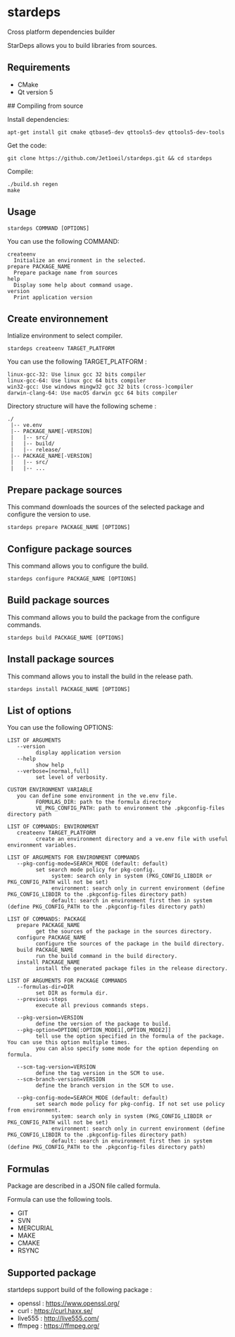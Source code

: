 # stardeps
Cross platform dependencies builder

StarDeps allows you to build libraries from sources.

## Requirements

  * CMake
  * Qt version 5

## Compiling from source

Install dependencies:

```
apt-get install git cmake qtbase5-dev qttools5-dev qttools5-dev-tools
```

Get the code:

```
git clone https://github.com/Jet1oeil/stardeps.git && cd stardeps
```

Compile:

```
./build.sh regen
make
```

## Usage

```
stardeps COMMAND [OPTIONS]
```
You can use the following COMMAND:

```
createenv
  Initialize an environment in the selected.
prepare PACKAGE_NAME
  Prepare package name from sources
help
  Display some help about command usage.
version
  Print application version
```

## Create environnement

Intialize environment to select compiler.

```
stardeps createenv TARGET_PLATFORM
```

You can use the following TARGET_PLATFORM :

```
linux-gcc-32: Use linux gcc 32 bits compiler
linux-gcc-64: Use linux gcc 64 bits compiler
win32-gcc: Use windows mingw32 gcc 32 bits (cross-)compiler
darwin-clang-64: Use macOS darwin gcc 64 bits compiler
```

Directory structure will have the following scheme :

```
./
 |-- ve.env  
 |-- PACKAGE_NAME[-VERSION]
 |   |-- src/
 |   |-- build/
 |   |-- release/
 |-- PACKAGE_NAME[-VERSION]
 |   |-- src/
 |   |-- ...
```

## Prepare package sources

This command downloads the sources of the selected package and configure the version to use.

```
stardeps prepare PACKAGE_NAME [OPTIONS]
```

## Configure package sources

This command allows you to configure the build.

```
stardeps configure PACKAGE_NAME [OPTIONS]
```

## Build package sources

This command allows you to build the package from the configure commands.

```
stardeps build PACKAGE_NAME [OPTIONS]
```

## Install package sources

This command allows you to install the build in the release path.

```
stardeps install PACKAGE_NAME [OPTIONS]

```

## List of options

You can use the following OPTIONS:

``` 
LIST OF ARGUMENTS
   --version 
         display application version
   --help 
         show help
   --verbose=[normal,full]
         set level of verbosity.

CUSTOM ENVIRONMENT VARIABLE
   you can define some environment in the ve.env file.
         FORMULAS_DIR: path to the formula directory
         VE_PKG_CONFIG_PATH: path to environment the .pkgconfig-files directory path

LIST OF COMMANDS: ENVIRONMENT
   createenv TARGET_PLATFORM
         create an environment directory and a ve.env file with useful environment variables.

LIST OF ARGUMENTS FOR ENVIRONMENT COMMANDS
   --pkg-config-mode=SEARCH_MODE (default: default)
         set search mode policy for pkg-config.
              system: search only in system (PKG_CONFIG_LIBDIR or PKG_CONFIG_PATH will not be set)
              environment: search only in current environment (define PKG_CONFIG_LIBDIR to the .pkgconfig-files directory path)
              default: search in environment first then in system (define PKG_CONFIG_PATH to the .pkgconfig-files directory path)

LIST OF COMMANDS: PACKAGE
   prepare PACKAGE_NAME
         get the sources of the package in the sources directory.
   configure PACKAGE_NAME
         configure the sources of the package in the build directory.
   build PACKAGE_NAME
         run the build command in the build directory.
   install PACKAGE_NAME
         install the generated package files in the release directory.

LIST OF ARGUMENTS FOR PACKAGE COMMANDS
   --formulas-dir=DIR
         set DIR as formula dir.
   --previous-steps
         execute all previous commands steps.

   --pkg-version=VERSION
         define the version of the package to build.
   --pkg-option=OPTION[:OPTION_MODE1[,OPTION_MODE2]]
         tell use the option specified in the formula of the package. You can use this option multiple times.
         you can also specify some mode for the option depending on formula.

   --scm-tag-version=VERSION
         define the tag version in the SCM to use.
   --scm-branch-version=VERSION
         define the branch version in the SCM to use.

   --pkg-config-mode=SEARCH_MODE (default: default)
         set search mode policy for pkg-config. If not set use policy from environment.
              system: search only in system (PKG_CONFIG_LIBDIR or PKG_CONFIG_PATH will not be set)
              environment: search only in current environment (define PKG_CONFIG_LIBDIR to the .pkgconfig-files directory path)
              default: search in environment first then in system (define PKG_CONFIG_PATH to the .pkgconfig-files directory path)
```

## Formulas

Package are described in a JSON file called formula.

Formula can use the following tools.

* GIT
* SVN
* MERCURIAL
* MAKE
* CMAKE
* RSYNC


## Supported package

startdeps support build of the following package :

* openssl : https://www.openssl.org/
* curl : https://curl.haxx.se/
* live555 : http://live555.com/
* ffmpeg : https://ffmpeg.org/


     
